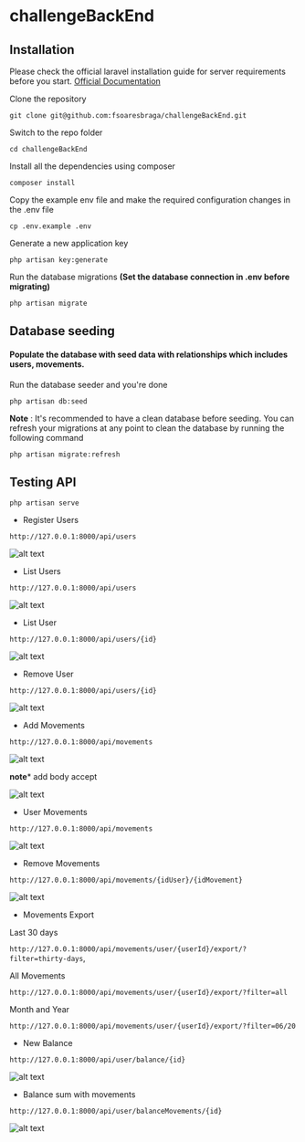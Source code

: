 # challengeBackEnd

## Installation
Please check the official laravel installation guide for server requirements before you start. <a href="https://laravel.com/docs/5.4/installation#installation" target="_blank">Official Documentation</a>

Clone the repository

`git clone git@github.com:fsoaresbraga/challengeBackEnd.git`

Switch to the repo folder

`cd challengeBackEnd`

Install all the dependencies using composer

`composer install`

Copy the example env file and make the required configuration changes in the .env file

`cp .env.example .env`

Generate a new application key

`php artisan key:generate`

Run the database migrations **(Set the database connection in .env before migrating)**

`php artisan migrate`

## Database seeding
#### Populate the database with seed data with relationships which includes users, movements.

Run the database seeder and you're done

`php artisan db:seed`

**Note** : It's recommended to have a clean database before seeding. You can refresh your migrations at any point to clean the database by running the following command

`php artisan migrate:refresh`

## Testing API

`php artisan serve`
  
  - Register Users
  
  `http://127.0.0.1:8000/api/users`
  
![alt text](http://mejormicroondas.online/images/store-users.jpg)

- List Users

`http://127.0.0.1:8000/api/users`

![alt text](http://mejormicroondas.online/images/list-users.jpg)

- List User

`http://127.0.0.1:8000/api/users/{id}`

![alt text](http://mejormicroondas.online/images/user-list.jpg)

- Remove User

`http://127.0.0.1:8000/api/users/{id}`

![alt text](http://mejormicroondas.online/images/remove-user.jpg)

- Add Movements

`http://127.0.0.1:8000/api/movements`

![alt text](http://mejormicroondas.online/images/add-movements.jpg)

**note*** add body accept

![alt text](http://mejormicroondas.online/images/accept-movements.jpg)

- User Movements

`http://127.0.0.1:8000/api/movements`

![alt text](http://mejormicroondas.online/images/users-movements.jpg)

- Remove Movements

`http://127.0.0.1:8000/api/movements/{idUser}/{idMovement}`

![alt text](http://mejormicroondas.online/images/remove-movements.jpg)


  - Movements Export 

  Last 30 days
  
`http://127.0.0.1:8000/api/movements/user/{userId}/export/?filter=thirty-days`,

 All Movements
 
`http://127.0.0.1:8000/api/movements/user/{userId}/export/?filter=all`

 Month and Year

`http://127.0.0.1:8000/api/movements/user/{userId}/export/?filter=06/20`

- New Balance

`http://127.0.0.1:8000/api/user/balance/{id}`

![alt text](http://mejormicroondas.online/images/new-balance.jpg)

- Balance sum with movements

`http://127.0.0.1:8000/api/user/balanceMovements/{id}`

![alt text](http://mejormicroondas.online/images/balance-movements.jpg)

